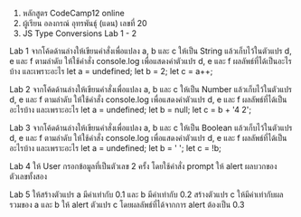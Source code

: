 1. หลักสูตร CodeCamp12 online
2. ผู้เรียน อลงกรณ์ อุทรพันธุ์ (แดน) เลขที่ 20
3. JS Type Conversions Lab 1 - 2

Lab 1
จากโค้ดด้านล่างให้เขียนคำสั่งเพื่อแปลง a, b และ c ให้เป็น String แล้วเก็บไว้ในตัวแปร d, e และ f ตามลำดับ
ให้ใช้คำสั่ง console.log เพื่อแสดงค่าตัวแปร d, e และ f
ผลลัพธ์ที่ได้เป็นอะไรบ้าง และเพราะอะไร
let a = undefined;
let b = 2;
let c = a++;

Lab 2
จากโค้ดด้านล่างให้เขียนคำสั่งเพื่อแปลง a, b และ c ให้เป็น Number แล้วเก็บไว้ในตัวแปร d, e และ f ตามลำดับ
ให้ใช้คำสั่ง console.log เพื่อแสดงค่าตัวแปร d, e และ f
ผลลัพธ์ที่ได้เป็นอะไรบ้าง และเพราะอะไร
let a = undefined;
let b = null;
let c = b + '4 2';

Lab 3
จากโค้ดด้านล่างให้เขียนคำสั่งเพื่อแปลง a, b และ c ให้เป็น Boolean แล้วเก็บไว้ในตัวแปร d, e และ f ตามลำดับ
ให้ใช้คำสั่ง console.log เพื่อแสดงค่าตัวแปร d, e และ f
ผลลัพธ์ที่ได้เป็นอะไรบ้าง และเพราะอะไร
let a = undefined;
let b = ' ';
let c = !b;

Lab 4
ให้ User กรอกข้อมูลที่เป็นตัวเลข 2 ครั้ง โดยใช้คำสั่ง prompt
ให้ alert ผลบวกของตัวเลขทั้งสอง

Lab 5
ให้สร้างตัวแปร a มีค่าเท่ากับ 0.1 และ b มีค่าเท่ากับ 0.2
สร้างตัวแปร c ให้มีค่าเท่ากับผลรวมของ a และ b
ให้ alert ตัวแปร c โดยผลลัพธ์ที่ได้จากการ alert ต้องเป็น 0.3
